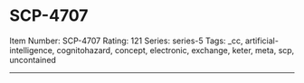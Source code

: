 # SCP-4707
Item Number: SCP-4707
Rating: 121
Series: series-5
Tags: _cc, artificial-intelligence, cognitohazard, concept, electronic, exchange, keter, meta, scp, uncontained

---